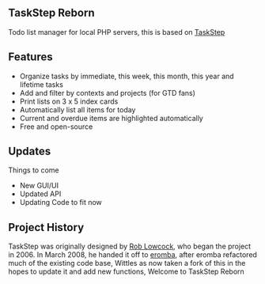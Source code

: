 TaskStep Reborn
---
Todo list manager for local PHP servers, this is based on [TaskStep](http://www.taskstep.org)


Features
---

- Organize tasks by immediate, this week, this month, this year and lifetime tasks
- Add and filter by contexts and projects (for GTD fans)
- Print lists on 3 x 5 index cards
- Automatically list all items for today
- Current and overdue items are highlighted automatically
- Free and open-source


Updates
---

Things to come
- New GUI/UI
- Updated API
- Updating Code to fit now


Project History
---

TaskStep was originally designed by [Rob Lowcock](http://www.cunningtitle.com), who began the project in 2006. In March 2008, he handed it off to [eromba](https://www.github.com/eromba), after eromba refactored much of the existing code base, Wittles as now taken a fork of this in the hopes to update it and add new functions, Welcome to TaskStep Reborn

